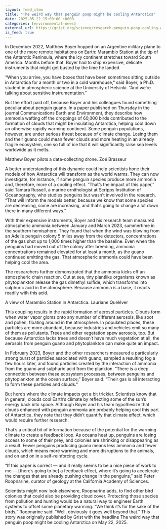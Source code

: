 ```yaml
---
layout: feed_item
title: "The weird way that penguin poop might be cooling Antarctica"
date: 2025-05-22 15:00:00 +0000
categories: [environmental-news]
external_url: https://grist.org/science/research-penguin-poop-cooling-antarctica/
is_feed: true
---
```


In December 2022, Matthew Boyer hopped on an Argentine military plane to one of the more remote habitations on Earth: Marambio Station at the tip of the Antarctic Peninsula, where the icy continent stretches toward South America. Months before that, Boyer had to ship expensive, delicate instruments that might get busted by the time he landed.



“When you arrive, you have boxes that have been sometimes sitting outside in Antarctica for a month or two in a cold warehouse,” said Boyer, a Ph.D. student in atmospheric science at the University of Helsinki. “And we&#8217;re talking about sensitive instrumentation.”



But the effort paid off, because Boyer and his colleagues found something peculiar about penguin guano. In a paper published on Thursday in the journal Communications Earth and Environment, they describe how ammonia wafting off the droppings of 60,000 birds contributed to the formation of clouds that might be insulating Antarctica, helping cool down an otherwise rapidly warming continent. Some penguin populations, however, are under serious threat because of climate change. Losing them and their guano could mean fewer clouds and more heating in an already fragile ecosystem, one so full of ice that it will significantly raise sea levels worldwide as it melts.



Matthew Boyer pilots a data-collecting drone. Zoé Brasseur



A better understanding of this dynamic could help scientists hone their models of how Antarctica will transform as the world warms. They can now investigate, for instance, if some penguin species produce more ammonia and, therefore, more of a cooling effect. “That&#8217;s the impact of this paper,” said Tamara Russell, a marine ornithologist at Scripps Institution of Oceanography, who studies penguins but wasn’t involved in the research. “That will inform the models better, because we know that some species are decreasing, some are increasing, and that&#8217;s going to change a lot down there in many different ways.”&nbsp;



With their expensive instruments, Boyer and his research team measured atmospheric ammonia between January and March 2023, summertime in the southern hemisphere. They found that when the wind was blowing from an Adelie penguin colony 5 miles away from the detectors, concentrations of the gas shot up to 1,000 times higher than the baseline. Even when the penguins had moved out of the colony after breeding, ammonia concentrations remained elevated for at least a month, as the guano continued emitting the gas. That atmospheric ammonia could have been helping cool the area.



The researchers further demonstrated that the ammonia kicks off an atmospheric chain reaction. Out at sea, tiny plantlike organisms known as phytoplankton release the gas dimethyl sulfide, which transforms into sulphuric acid in the atmosphere. Because ammonia is a base, it reacts readily with this acid. 



A view of Marambio Station in Antarctica.
 Lauriane Quéléver



This coupling results in the rapid formation of aerosol particles. Clouds form when water vapor gloms onto any number of different aerosols, like soot and pollen, floating around in the atmosphere. In populated places, these particles are more abundant, because industries and vehicles emit so many of them as pollutants. Trees and other vegetation spew aerosols, too. But because Antarctica lacks trees and doesn’t have much vegetation at all, the aerosols from penguin guano and phytoplankton can make quite an impact.&nbsp;



In February 2023, Boyer and the other researchers measured a particularly strong burst of particles associated with guano, sampled a resulting fog a few hours later, and found particles created by the interaction of ammonia from the guano and sulphuric acid from the plankton. “There is a deep connection between these ecosystem processes, between penguins and phytoplankton at the ocean surface,” Boyer said. “Their gas is all interacting to form these particles and clouds.”



But here’s where the climate impacts get a bit trickier. Scientists know that in general, clouds cool Earth’s climate by reflecting some of the sun’s energy back into space. Although Boyer and his team hypothesize that clouds enhanced with penguin ammonia are probably helping cool this part of Antarctica, they note that they didn’t quantify that climate effect, which would require further research.



That’s a critical bit of information because of the potential for the warming climate to create a feedback loop. As oceans heat up, penguins are losing access to some of their prey, and colonies are shrinking or disappearing as a result. Fewer penguins producing guano means less ammonia and fewer clouds, which means more warming and more disruptions to the animals, and on and on in a self-reinforcing cycle.&nbsp;



“If this paper is correct — and it really seems to be a nice piece of work to me — [there’s going to be] a feedback effect, where it&#8217;s going to accelerate the changes that are already pushing change in the penguins,” said Peter Roopnarine, curator of geology at the California Academy of Sciences.



Scientists might now look elsewhere, Roopnarine adds, to find other bird colonies that could also be providing cloud cover. Protecting those species from pollution and hunting would be a natural way to engineer Earth systems to offset some planetary warming. “We think it&#8217;s for the sake of the birds,” Roopnarine said. “Well, obviously it goes well beyond that.”
This story was originally published by Grist with the headline The weird way that penguin poop might be cooling Antarctica on May 22, 2025.
